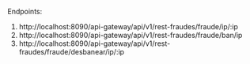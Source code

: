 Endpoints:
1) http://localhost:8090/api-gateway/api/v1/rest-fraudes/fraude/ip/:ip
2) http://localhost:8090/api-gateway/api/v1/rest-fraudes/fraude/ban/ip
3) http://localhost:8090/api-gateway/api/v1/rest-fraudes/fraude/desbanear/ip/:ip
